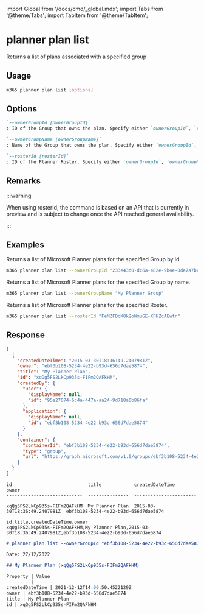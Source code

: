 <!-- DISCLAIMER: All secrets, passwords, and sensitive values in this document are examples only and not real credentials. -->
import Global from '/docs/cmd/_global.mdx';
import Tabs from '@theme/Tabs';
import TabItem from '@theme/TabItem';

# planner plan list

Returns a list of plans associated with a specified group

## Usage

```sh
m365 planner plan list [options]
```

## Options

```md definition-list
`--ownerGroupId [ownerGroupId]`
: ID of the Group that owns the plan. Specify either `ownerGroupId`, `ownerGroupName` or `rosterId`.

`--ownerGroupName [ownerGroupName]`
: Name of the Group that owns the plan. Specify either `ownerGroupId`, `ownerGroupName` or `rosterId`.

`--rosterId [rosterId]`
: ID of the Planner Roster. Specify either `ownerGroupId`, `ownerGroupName` or `rosterId`.
```

<Global />

## Remarks

:::warning

When using rosterId, the command is based on an API that is currently in preview and is subject to change once the API reached general availability.

:::

## Examples

Returns a list of Microsoft Planner plans for the specified Group by id.

```sh
m365 planner plan list --ownerGroupId "233e43d0-dc6a-482e-9b4e-0de7a7bce9b4"
```

Returns a list of Microsoft Planner plans for the specified Group by name.

```sh
m365 planner plan list --ownerGroupName "My Planner Group"
```

Returns a list of Microsoft Planner plans for the specified Roster.

```sh
m365 planner plan list --rosterId "FeMZFDoK8k2oWmuGE-XFHZcAEwtn"
```

## Response

<Tabs>
  <TabItem value="JSON">

  ```json
  [
    {
      "createdDateTime": "2015-03-30T18:36:49.2407981Z",
      "owner": "ebf3b108-5234-4e22-b93d-656d7dae5874",
      "title": "My Planner Plan",
      "id": "xqQg5FS2LkCp935s-FIFm2QAFkHM",
      "createdBy": {
        "user": {
          "displayName": null,
          "id": "95e27074-6c4a-447a-aa24-9d718a0b86fa"
        },
        "application": {
          "displayName": null,
          "id": "ebf3b108-5234-4e22-b93d-656d7dae5874"
        }
      },
      "container": {
        "containerId": "ebf3b108-5234-4e22-b93d-656d7dae5874",
        "type": "group",
        "url": "https://graph.microsoft.com/v1.0/groups/ebf3b108-5234-4e22-b93d-656d7dae5874"
      }
    }
  ]
  ```

  </TabItem>
  <TabItem value="Text">

  ```text
  id                            title            createdDateTime               owner
  ----------------------------  ---------------  ----------------------------  ------------------------------------
  xqQg5FS2LkCp935s-FIFm2QAFkHM  My Planner Plan  2015-03-30T18:36:49.2407981Z  ebf3b108-5234-4e22-b93d-656d7dae5874
  ```

  </TabItem>
  <TabItem value="CSV">

  ```csv
  id,title,createdDateTime,owner
  xqQg5FS2LkCp935s-FIFm2QAFkHM,My Planner Plan,2015-03-30T18:36:49.2407981Z,ebf3b108-5234-4e22-b93d-656d7dae5874
  ```

  </TabItem>
  <TabItem value="Markdown">

  ```md
  # planner plan list --ownerGroupId "ebf3b108-5234-4e22-b93d-656d7dae5874"

  Date: 27/12/2022

  ## My Planner Plan (xqQg5FS2LkCp935s-FIFm2QAFkHM)

  Property | Value
  ---------|-------
  createdDateTime | 2021-12-12T14:00:50.4522129Z
  owner | ebf3b108-5234-4e22-b93d-656d7dae5874
  title | My Planner Plan
  id | xqQg5FS2LkCp935s-FIFm2QAFkHM
  ```

  </TabItem>
</Tabs>
